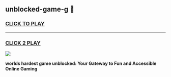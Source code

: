 
## unblocked-game-g 👋
<h3>
<a href="https://premium.freeplayer.one?title=unblocked-game-g&ref=14F">CLICK TO PLAY</a></h3>
<hr>

<h3>
<a href="https://premium.freeplayer.one?title=unblocked-game-g&ref=14F">CLICK 2 PLAY</a>
  
</h3>

<a href="https://premium.freeplayer.one?title=unblocked-game-g&ref=12F/"><img src="https://clearcache.store/games.png"></a>


**worlds hardest game unblocked: Your Gateway to Fun and Accessible Online Gaming**
